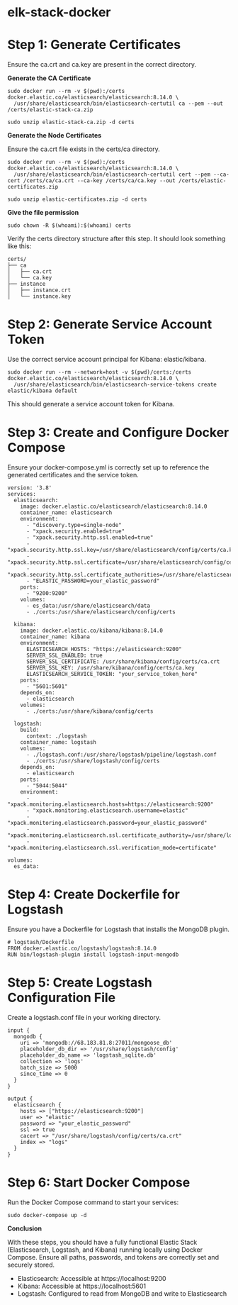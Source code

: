 # elk-stack-docker

# Step 1: Generate Certificates

Ensure the ca.crt and ca.key are present in the correct directory.

**Generate the CA Certificate**

```
sudo docker run --rm -v $(pwd):/certs docker.elastic.co/elasticsearch/elasticsearch:8.14.0 \
  /usr/share/elasticsearch/bin/elasticsearch-certutil ca --pem --out /certs/elastic-stack-ca.zip

sudo unzip elastic-stack-ca.zip -d certs
```

**Generate the Node Certificates**

Ensure the ca.crt file exists in the certs/ca directory.

```
sudo docker run --rm -v $(pwd):/certs docker.elastic.co/elasticsearch/elasticsearch:8.14.0 \
  /usr/share/elasticsearch/bin/elasticsearch-certutil cert --pem --ca-cert /certs/ca/ca.crt --ca-key /certs/ca/ca.key --out /certs/elastic-certificates.zip

sudo unzip elastic-certificates.zip -d certs
```

**Give the file permission**

```
sudo chown -R $(whoami):$(whoami) certs
```

Verify the certs directory structure after this step. It should look something like this:

```
certs/
├── ca
│   ├── ca.crt
│   └── ca.key
├── instance
│   ├── instance.crt
│   └── instance.key

```

# Step 2: Generate Service Account Token

Use the correct service account principal for Kibana: elastic/kibana.

```
sudo docker run --rm --network=host -v $(pwd)/certs:/certs docker.elastic.co/elasticsearch/elasticsearch:8.14.0 \
  /usr/share/elasticsearch/bin/elasticsearch-service-tokens create elastic/kibana default

```

This should generate a service account token for Kibana.

# Step 3: Create and Configure Docker Compose

Ensure your docker-compose.yml is correctly set up to reference the generated certificates and the service token.

```
version: '3.8'
services:
  elasticsearch:
    image: docker.elastic.co/elasticsearch/elasticsearch:8.14.0
    container_name: elasticsearch
    environment:
      - "discovery.type=single-node"
      - "xpack.security.enabled=true"
      - "xpack.security.http.ssl.enabled=true"
      - "xpack.security.http.ssl.key=/usr/share/elasticsearch/config/certs/ca.key"
      - "xpack.security.http.ssl.certificate=/usr/share/elasticsearch/config/certs/ca.crt"
      - "xpack.security.http.ssl.certificate_authorities=/usr/share/elasticsearch/config/certs/ca.crt"
      - "ELASTIC_PASSWORD=your_elastic_password"
    ports:
      - "9200:9200"
    volumes:
      - es_data:/usr/share/elasticsearch/data
      - ./certs:/usr/share/elasticsearch/config/certs

  kibana:
    image: docker.elastic.co/kibana/kibana:8.14.0
    container_name: kibana
    environment:
      ELASTICSEARCH_HOSTS: "https://elasticsearch:9200"
      SERVER_SSL_ENABLED: true
      SERVER_SSL_CERTIFICATE: /usr/share/kibana/config/certs/ca.crt
      SERVER_SSL_KEY: /usr/share/kibana/config/certs/ca.key
      ELASTICSEARCH_SERVICE_TOKEN: "your_service_token_here"
    ports:
      - "5601:5601"
    depends_on:
      - elasticsearch
    volumes:
      - ./certs:/usr/share/kibana/config/certs

  logstash:
    build:
      context: ./logstash
    container_name: logstash
    volumes:
      - ./logstash.conf:/usr/share/logstash/pipeline/logstash.conf
      - ./certs:/usr/share/logstash/config/certs
    depends_on:
      - elasticsearch
    ports:
      - "5044:5044"
    environment:
      - "xpack.monitoring.elasticsearch.hosts=https://elasticsearch:9200"
      - "xpack.monitoring.elasticsearch.username=elastic"
      - "xpack.monitoring.elasticsearch.password=your_elastic_password"
      - "xpack.monitoring.elasticsearch.ssl.certificate_authority=/usr/share/logstash/config/certs/ca.crt"
      - "xpack.monitoring.elasticsearch.ssl.verification_mode=certificate"

volumes:
  es_data:

```

# Step 4: Create Dockerfile for Logstash


Ensure you have a Dockerfile for Logstash that installs the MongoDB plugin.


```
# logstash/Dockerfile
FROM docker.elastic.co/logstash/logstash:8.14.0
RUN bin/logstash-plugin install logstash-input-mongodb
```

# Step 5: Create Logstash Configuration File


Create a logstash.conf file in your working directory.


```
input {
  mongodb {
    uri => 'mongodb://68.183.81.8:27011/mongoose_db'
    placeholder_db_dir => '/usr/share/logstash/config'
    placeholder_db_name => 'logstash_sqlite.db'
    collection => 'logs'
    batch_size => 5000
    since_time => 0
  }
}

output {
  elasticsearch {
    hosts => ["https://elasticsearch:9200"]
    user => "elastic"
    password => "your_elastic_password"
    ssl => true
    cacert => "/usr/share/logstash/config/certs/ca.crt"
    index => "logs"
  }
}

```


# Step 6: Start Docker Compose

Run the Docker Compose command to start your services:


```
sudo docker-compose up -d
```

**Conclusion**

With these steps, you should have a fully functional Elastic Stack (Elasticsearch, Logstash, and Kibana) running locally using Docker Compose. Ensure all paths, passwords, and tokens are correctly set and securely stored.

* Elasticsearch: Accessible at https://localhost:9200
* Kibana: Accessible at https://localhost:5601
* Logstash: Configured to read from MongoDB and write to Elasticsearch


